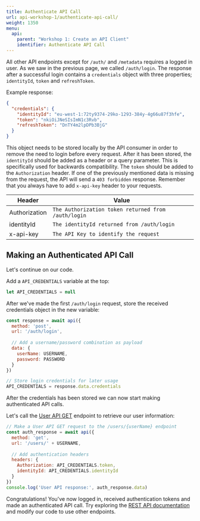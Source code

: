 ```yaml
---
title: Authenticate API Call
url: api-workshop-1/authenticate-api-call/
weight: 1350
menu:
  api:
    parent: "Workshop 1: Create an API Client"
    identifier: Authenticate API Call
---
```


All other API endpoints except for `/auth/` and `/metadata` requires a logged in user. As we saw in the previous page, we called `/auth/login`. The response after a successful login contains a `credentials` object with three properties; `identityId`, `token` and `refreshToken`.

Example response:

```json
{
  "credentials": {
    "identityId": "eu-west-1:72ty9374-29ko-1293-384y-4g66u87f3hfe",
    "token": "nkiOiJNeSIsImN1c3Rvb",
    "refreshToken": "DnTY4m2lpDPb3BjG"
  }
}
```

This object needs to be stored locally by the API consumer in order to remove the need to login before every request. After it has been stored, the `identityId` should be added as a header or a query parameter. This is specifically used for backwards compatibility. The `token` should be added to the `Authorization` header. If one of the previously mentioned data is missing from the request, the API will send a `403 forbidden` response. Remember that you always have to add `x-api-key` header to your requests.

Header | Value
--- | ---
Authorization | `The Authorization token returned from /auth/login`
identityId  | `The identityId returned from /auth/login`
x-api-key | `The API Key to identify the request`

## Making an Authenticated API Call

Let's continue on our code.

Add a `API_CREDENTIALS` variable at the top:

```javascript
let API_CREDENTIALS = null
```

After we've made the first `/auth/login` request, store the received credentials object in the new variable:

```javascript
const response = await api({
  method: 'post',
  url: '/auth/login',
  
  // Add a username/password combination as payload
  data: {
    userName: USERNAME,
    password: PASSWORD
  }
})

// Store login credentials for later usage
API_CREDENTIALS = response.data.credentials
```

After the credentials has been stored we can now start making authenticated API calls.

Let's call the [User API GET](https://docs.telenorconnexion.com/mic/rest-api/user/#get) endpoint to retrieve our user information:

```javascript
// Make a User API GET request to the /users/{userName} endpoint
const auth_response = await api({
  method: 'get',
  url: '/users/' + USERNAME,
  
  // Add authentication headers
  headers: {
    Authorization: API_CREDENTIALS.token,
    identityId: API_CREDENTIALS.identityId
  }
})
console.log('User API response:', auth_response.data)
```

Congratulations! You've now logged in, received authentication tokens and made an authenticated API call. Try exploring the [REST API documentation](https://docs.telenorconnexion.com/mic/rest-api/) and modify our code to use other endpoints.
